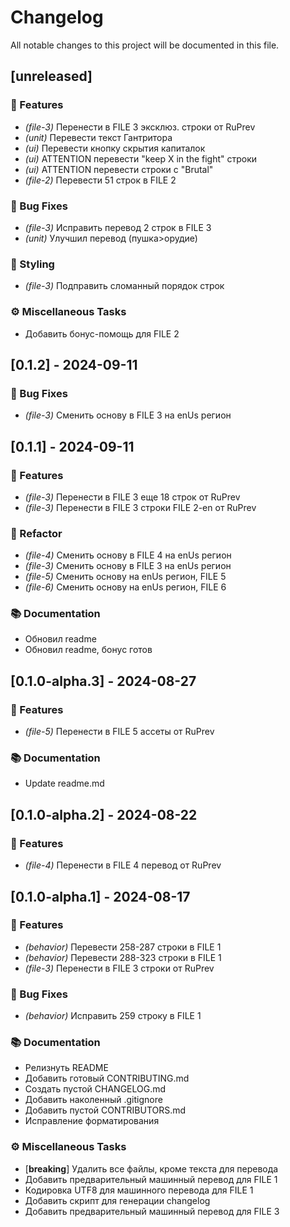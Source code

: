 # Changelog

All notable changes to this project will be documented in this file.

## [unreleased]

### 🚀 Features

- *(file-3)* Перенести в FILE 3 эксклюз. строки от RuPrev
- *(unit)* Перевести текст Гантритора
- *(ui)* Перевести кнопку скрытия капиталок
- *(ui)* ATTENTION перевести "keep X in the fight" строки
- *(ui)* ATTENTION перевести строки с "Brutal"
- *(file-2)* Перевести 51 строк в FILE 2

### 🐛 Bug Fixes

- *(file-3)* Исправить перевод 2 строк в FILE 3
- *(unit)* Улучшил перевод (пушка>орудие)

### 🎨 Styling

- *(file-3)* Подправить сломанный порядок строк

### ⚙️ Miscellaneous Tasks

- Добавить бонус-помощь для FILE 2

## [0.1.2] - 2024-09-11

### 🐛 Bug Fixes

- *(file-3)* Сменить основу в FILE 3 на enUs регион

## [0.1.1] - 2024-09-11

### 🚀 Features

- *(file-3)* Перенести в FILE 3 еще 18 строк от RuPrev
- *(file-3)* Перенести в FILE 3 строки FILE 2-en от RuPrev

### 🚜 Refactor

- *(file-4)* Сменить основу в FILE 4 на enUs регион
- *(file-3)* Сменить основу в FILE 3 на enUs регион
- *(file-5)* Сменить основу на enUs регион, FILE 5
- *(file-6)* Сменить основу на enUs регион, FILE 6

### 📚 Documentation

- Обновил readme
- Обновил readme, бонус готов

## [0.1.0-alpha.3] - 2024-08-27

### 🚀 Features

- *(file-5)* Перенести в FILE 5 ассеты от RuPrev

### 📚 Documentation

- Update readme.md

## [0.1.0-alpha.2] - 2024-08-22

### 🚀 Features

- *(file-4)* Перенести в FILE 4 перевод от RuPrev

## [0.1.0-alpha.1] - 2024-08-17

### 🚀 Features

- *(behavior)* Перевести 258-287 строки в FILE 1
- *(behavior)* Перевести 288-323 строки в FILE 1
- *(file-3)* Перенести в FILE 3 строки от RuPrev

### 🐛 Bug Fixes

- *(behavior)* Исправить 259 строку в FILE 1

### 📚 Documentation

- Релизнуть README
- Добавить готовый CONTRIBUTING.md
- Создать пустой CHANGELOG.md
- Добавить наколенный .gitignore
- Добавить пустой CONTRIBUTORS.md
- Исправление форматирования

### ⚙️ Miscellaneous Tasks

- [**breaking**] Удалить все файлы, кроме текста для перевода
- Добавить предварительный машинный перевод для FILE 1
- Кодировка UTF8 для машинного перевода для FILE 1
- Добавить скрипт для генерации changelog
- Добавить предварительный машинный перевод для FILE 3

<!-- generated by git-cliff -->
